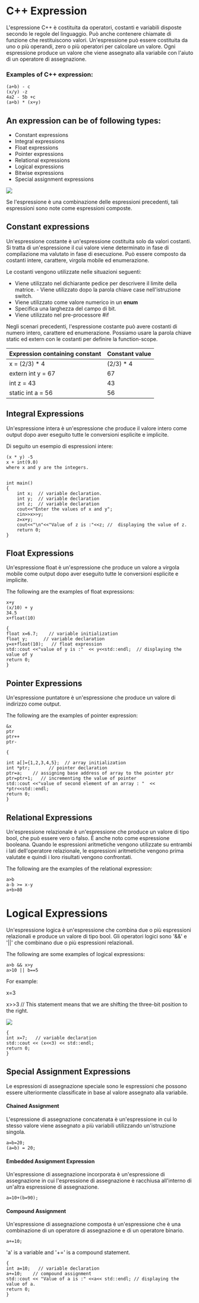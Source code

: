 # C++ Expression

L'espressione C++ è costituita da operatori, costanti e variabili disposte secondo le regole del linguaggio. Può anche contenere chiamate di funzione che restituiscono valori. Un'espressione può essere costituita da uno o più operandi, zero o più operatori per calcolare un valore. Ogni espressione produce un valore che viene assegnato alla variabile con l'aiuto di un operatore di assegnazione.

### Examples of C++ expression:

    (a+b) - c  
    (x/y) -z  
    4a2 - 5b +c  
    (a+b) * (x+y)  

## An expression can be of following types:

- Constant expressions
- Integral expressions
- Float expressions
- Pointer expressions
- Relational expressions
- Logical expressions
- Bitwise expressions
- Special assignment expressions

![](https://static.javatpoint.com/cpp/images/cpp-expression.png)

Se l'espressione è una combinazione delle espressioni precedenti, tali espressioni sono note come espressioni composte.

## Constant expressions

Un'espressione costante è un'espressione costituita solo da valori costanti. Si tratta di un'espressione il cui valore viene determinato in fase di compilazione ma valutato in fase di esecuzione. Può essere composto da costanti intere, carattere, virgola mobile ed enumerazione.

Le costanti vengono utilizzate nelle situazioni seguenti: 

- Viene utilizzato nel dichiarante pedice per descrivere il limite della matrice. - Viene utilizzato dopo la parola chiave case nell'istruzione switch. 
- Viene utilizzato come valore numerico in un **enum** 
- Specifica una larghezza del campo di bit. 
- Viene utilizzato nel pre-processore #if

Negli scenari precedenti, l'espressione costante può avere costanti di numero intero, carattere ed enumerazione. Possiamo usare la parola chiave static ed extern con le costanti per definire la function-scope.

|Expression containing constant |	Constant value |
|---|---|
|x = (2/3) * 4 | (2/3) * 4|
|extern int y = 67 | 67 |
|int z = 43 | 43 |
|static int a = 56 | 56 |

## Integral Expressions

Un'espressione intera è un'espressione che produce il valore intero come output dopo aver eseguito tutte le conversioni esplicite e implicite.

Di seguito un esempio di espressioni intere:

    (x * y) -5        
    x + int(9.0)  
    where x and y are the integers.  


    int main()  
    {  
        int x;  // variable declaration.  
        int y;  // variable declaration  
        int z;  // variable declaration  
        cout<<"Enter the values of x and y";  
        cin>>x>>y;  
        z=x+y;  
        cout<<"\n"<<"Value of z is :"<<z; //  displaying the value of z.  
        return 0;  
    }  

## Float Expressions    

Un'espressione float è un'espressione che produce un valore a virgola mobile come output dopo aver eseguito tutte le conversioni esplicite e implicite.

The following are the examples of float expressions:

    x+y  
    (x/10) + y  
    34.5  
    x+float(10) 

    {  
    float x=6.7;    // variable initialization  
    float y;      // variable declaration  
    y=x+float(10);   // float expression  
    std::cout <<"value of y is :"  << y<<std::endl;  // displaying the value of y  
    return 0;  
    }     

## Pointer Expressions

Un'espressione puntatore è un'espressione che produce un valore di indirizzo come output.

The following are the examples of pointer expression:

    &x  
    ptr  
    ptr++  
    ptr- 

    {  
      
    int a[]={1,2,3,4,5};  // array initialization  
    int *ptr;       // pointer declaration  
    ptr=a;    // assigning base address of array to the pointer ptr  
    ptr=ptr+1;   // incrementing the value of pointer  
    std::cout <<"value of second element of an array : "  << *ptr<<std::endl;  
    return 0;  
    }    

## Relational Expressions

Un'espressione relazionale è un'espressione che produce un valore di tipo bool, che può essere vero o falso. È anche noto come espressione booleana. Quando le espressioni aritmetiche vengono utilizzate su entrambi i lati dell'operatore relazionale, le espressioni aritmetiche vengono prima valutate e quindi i loro risultati vengono confrontati.

The following are the examples of the relational expression:

    a>b  
    a-b >= x-y  
    a+b>80  

# Logical Expressions    

Un'espressione logica è un'espressione che combina due o più espressioni relazionali e produce un valore di tipo bool. Gli operatori logici sono '&&' e '||' che combinano due o più espressioni relazionali.

The following are some examples of logical expressions:

    a>b && x>y  
    a>10 || b==5  


For example:

x=3

x>>3 // This statement means that we are shifting the three-bit position to the right.

![](https://static.javatpoint.com/cpp/images/cpp-expression2.png)

    {  
    int x=7;   // variable declaration  
    std::cout << (x<<3) << std::endl;  
    return 0;  
    }  

## Special Assignment Expressions

Le espressioni di assegnazione speciale sono le espressioni che possono essere ulteriormente classificate in base al valore assegnato alla variabile.

#### Chained Assignment

L'espressione di assegnazione concatenata è un'espressione in cui lo stesso valore viene assegnato a più variabili utilizzando un'istruzione singola.

    a=b=20;
    (a=b) = 20;

#### Embedded Assignment Expression

Un'espressione di assegnazione incorporata è un'espressione di assegnazione in cui l'espressione di assegnazione è racchiusa all'interno di un'altra espressione di assegnazione.

    a=10+(b=90);

#### Compound Assignment

Un'espressione di assegnazione composta è un'espressione che è una combinazione di un operatore di assegnazione e di un operatore binario.

    a+=10;   

'a' is a variable and '+=' is a compound statement.  

    {  
    int a=10;   // variable declaration  
    a+=10;    // compound assignment  
    std::cout << "Value of a is :" <<a<< std::endl; // displaying the value of a.  
    return 0;  
    }  